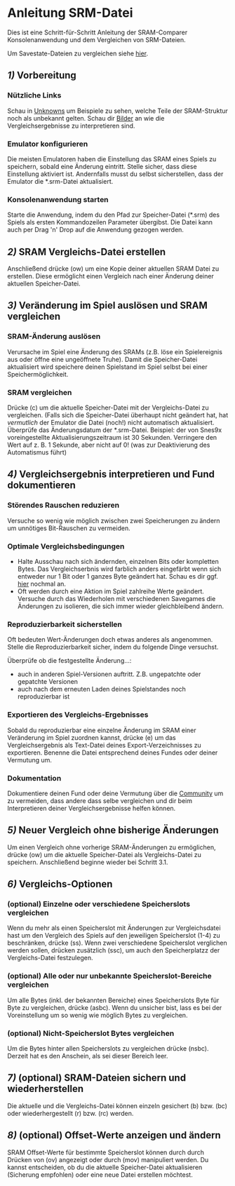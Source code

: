 ﻿# Anleitung SRM-Datei

Dies ist eine Schritt-für-Schritt Anleitung der SRAM-Comparer Konsolenanwendung und dem Vergleichen von SRM-Dateien.

Um Savestate-Dateien zu vergleichen siehe <a href=guide-savestate>hier</a>.

## ***1)*** Vorbereitung

### Nützliche Links
Schau in <a href="unknowns">Unknowns</a> um Beispiele zu sehen, welche Teile der SRAM-Struktur noch als unbekannt gelten. Schau dir <a href="imagery">Bilder</a> an wie die Vergleichsergebnisse zu interpretieren sind.

### Emulator konfigurieren
Die meisten Emulatoren haben die Einstellung das SRAM eines Spiels zu speichern, sobald eine Änderung eintritt. 
Stelle sicher, dass diese Einstellung aktiviert ist. Andernfalls musst du selbst sicherstellen, dass der Emulator die *.srm-Datei aktualisiert. 

### Konsolenanwendung starten
Starte die Anwendung, indem du den Pfad zur Speicher-Datei (*.srm) des Spiels als ersten Kommandozeilen Parameter übergibst. Die Datei kann auch per Drag 'n' Drop auf die Anwendung gezogen werden.

## ***2)*** SRAM Vergleichs-Datei erstellen
Anschließend drücke (ow) um eine Kopie deiner aktuellen SRAM Datei zu erstellen. Diese ermöglicht einen Vergleich nach einer Änderung deiner aktuellen Speicher-Datei.

## ***3)*** Veränderung im Spiel auslösen und SRAM vergleichen

### SRAM-Änderung auslösen
Verursache im Spiel eine Änderung des SRAMs (z.B. löse ein Spielereignis aus oder öffne eine ungeöffnete Truhe). Damit die Speicher-Datei aktualisiert wird speichere deinen Spielstand im Spiel selbst bei einer Speichermöglichkeit.

### SRAM vergleichen
Drücke (c) um die aktuelle Speicher-Datei mit der Vergleichs-Datei zu vergleichen. 
     (Falls sich die Speicher-Datei überhaupt nicht geändert hat, hat *vermutlich* der Emulator die Datei (noch!) nicht automatisch aktualisiert. Überprüfe das Änderungsdatum der *.srm-Datei.
     Beispiel: der von Snes9x voreingestellte Aktualisierungszeitraum ist 30 Sekunden. Verringere den Wert auf z. B. 1 Sekunde,
     aber nicht auf 0! (was zur Deaktivierung des Automatismus führt)

## ***4)*** Vergleichsergebnis interpretieren und Fund dokumentieren

### Störendes Rauschen reduzieren
Versuche so wenig wie möglich zwischen zwei Speicherungen zu ändern um unnötiges Bit-Rauschen zu vermeiden. 

### Optimale Vergleichsbedingungen
* Halte Ausschau nach sich ändernden, einzelnen Bits oder kompletten Bytes. Das Vergleichserbnis wird farblich anders eingefärbt wenn sich entweder nur 1 Bit oder 1 ganzes Byte geändert hat. Schau es dir ggf. <a href="imagery">hier</a> nochmal an.
* Oft werden durch eine Aktion im Spiel zahlreihe Werte geändert. Versuche durch das Wiederholen mit verschiedenen Savegames die Änderungen zu isolieren, die sich immer wieder gleichbleibend ändern.

### Reproduzierbarkeit sicherstellen
Oft bedeuten Wert-Änderungen doch etwas anderes als angenommen. Stelle die Reproduzierbarkeit sicher, indem du folgende Dinge versuchst.

Überprüfe ob die festgestellte Änderung…: 
* auch in anderen Spiel-Versionen auftritt. Z.B. ungepatchte oder gepatchte Versionen
* auch nach dem erneuten Laden deines Spielstandes noch reproduzierbar ist 

### Exportieren des Vergleichs-Ergebnisses
Sobald du reproduzierbar eine einzelne Änderung im SRAM einer Veränderung im Spiel zuordnen kannst, drücke (e) um das Vergleichsergebnis als Text-Datei deines Export-Verzeichnisses zu exportieren. Benenne die Datei entsprechend deines Fundes oder deiner Vermutung um.

### Dokumentation
Dokumentiere deinen Fund oder deine Vermutung über die <a href="community">Community</a> um zu vermeiden, dass andere dass selbe vergleichen und dir beim Interpretieren deiner Vergleichsergebnisse helfen können.

## ***5)*** Neuer Vergleich ohne bisherige Änderungen
Um einen Vergleich ohne vorherige SRAM-Änderungen zu ermöglichen, drücke (ow) um die aktuelle Speicher-Datei als Vergleichs-Datei zu speichern. Anschließend beginne wieder bei Schritt 3.1.

## ***6)*** Vergleichs-Optionen

### (optional) Einzelne oder verschiedene Speicherslots vergleichen
Wenn du mehr als einen Speicherslot mit Änderungen zur Vergleichsdatei hast um den Vergleich des Spiels auf den jeweiligen Speicherslot (1-4) zu beschränken, drücke (ss). Wenn zwei verschiedene Speicherslot verglichen werden sollen, drücken zusätzlich (ssc), um auch den Speicherplatzz der Vergleichs-Datei festzulegen.

### (optional) Alle oder nur unbekannte Speicherslot-Bereiche vergleichen
Um alle Bytes (inkl. der bekannten Bereiche) eines Speicherslots Byte für Byte zu vergleichen, drücke (asbc). Wenn du unsicher bist, lass es bei der Voreinstellung um so wenig wie möglich Bytes zu vergleichen.

### (optional) Nicht-Speicherslot Bytes vergleichen
Um die Bytes hinter allen Speicherslots zu vergleichen drücke (nsbc). Derzeit hat es den Anschein, als sei dieser Bereich leer.

## ***7)*** (optional) SRAM-Dateien sichern und wiederherstellen
Die aktuelle und die Vergleichs-Datei können einzeln gesichert (b) bzw. (bc) oder wiederhergestellt (r) bzw. (rc) werden.

## ***8)*** (optional) Offset-Werte anzeigen und ändern
SRAM Offset-Werte für bestimmte Speicherslot können durch durch Drücken von (ov) angezeigt oder durch (mov) manipuliert werden. Du kannst entscheiden, ob du die aktuelle Speicher-Datei aktualisieren (Sicherung empfohlen) oder eine neue Datei erstellen möchtest.
